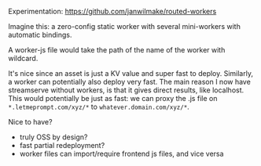 Experimentation:
https://github.com/janwilmake/routed-workers

Imagine this: a zero-config static worker with several mini-workers with automatic bindings.

A worker-js file would take the path of the name of the worker with wildcard.

It's nice since an asset is just a KV value and super fast to deploy. Similarly, a worker can potentially also deploy very fast. The main reason I now have streamserve without workers, is that it gives direct results, like localhost. This would potentially be just as fast: we can proxy the .js file on `*.letmeprompt.com/xyz/*` to `whatever.domain.com/xyz/*`.

Nice to have?

- truly OSS by design?
- fast partial redeployment?
- worker files can import/require frontend js files, and vice versa
